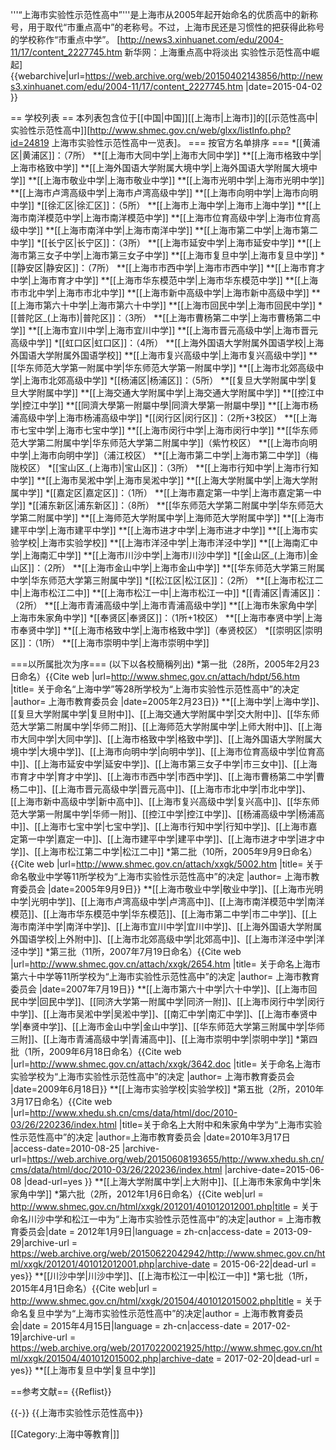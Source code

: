 '''“上海市实验性示范性高中”'''是上海市从2005年起开始命名的优质高中的新称号，用于取代“市重点高中”的老称号。不过，上海市民还是习惯性的把获得此称号的学校称作“市重点中学”。 <ref>[http://news3.xinhuanet.com/edu/2004-11/17/content_2227745.htm 新华网：上海重点高中将淡出 实验性示范性高中崛起] {{webarchive|url=https://web.archive.org/web/20150402143856/http://news3.xinhuanet.com/edu/2004-11/17/content_2227745.htm |date=2015-04-02 }}</ref>

== 学校列表 ==
本列表包含位于[[中国|中国]][[上海市|上海市]]的[[示范性高中|实验性示范性高中]]<ref>[http://www.shmec.gov.cn/web/glxx/listInfo.php?id=24819 上海市实验性示范性高中一览表]</ref>。
=== 按官方名单排序 ===
*[[黄浦区|黄浦区]]：（7所）
**[[上海市大同中学|上海市大同中学]]
**[[上海市格致中学|上海市格致中学]]
**[[上海外国语大学附属大境中学|上海外国语大学附属大境中学]]
**[[上海市敬业中学|上海市敬业中学]]
**[[上海市光明中学|上海市光明中学]]
**[[上海市卢湾高级中学|上海市卢湾高级中学]]
**[[上海市向明中学|上海市向明中学]]
*[[徐汇区|徐汇区]]：（5所）
**[[上海市上海中学|上海市上海中学]]
**[[上海市南洋模范中学|上海市南洋模范中学]]
**[[上海市位育高级中学|上海市位育高级中学]]
**[[上海市南洋中学|上海市南洋中学]]
**[[上海市第二中学|上海市第二中学]]
*[[长宁区|长宁区]]：（3所）
**[[上海市延安中学|上海市延安中学]]
**[[上海市第三女子中学|上海市第三女子中学]]
**[[上海市复旦中学|上海市复旦中学]]
*[[静安区|静安区]]：（7所）
**[[上海市市西中学|上海市市西中学]]
**[[上海市育才中学|上海市育才中学]]
**[[上海市华东模范中学|上海市华东模范中学]]
**[[上海市市北中学|上海市市北中学]]
**[[上海市新中高级中学|上海市新中高级中学]]
**[[上海市第六十中学|上海市第六十中学]]
**[[上海市回民中学|上海市回民中学]]
*[[普陀区_(上海市)|普陀区]]：（3所）
**[[上海市曹杨第二中学|上海市曹杨第二中学]]
**[[上海市宜川中学|上海市宜川中学]]
**[[上海市晋元高级中学|上海市晋元高级中学]]
*[[虹口区|虹口区]]：（4所）
**[[上海外国语大学附属外国语学校|上海外国语大学附属外国语学校]]
**[[上海市复兴高级中学|上海市复兴高级中学]]
**[[华东师范大学第一附属中学|华东师范大学第一附属中学]]
**[[上海市北郊高级中学|上海市北郊高级中学]]
*[[杨浦区|杨浦区]]：（5所）
**[[复旦大学附属中学|复旦大学附属中学]]
**[[上海交通大学附属中学|上海交通大学附属中学]]
**[[控江中学|控江中学]]
**[[同濟大學第一附屬中學|同濟大學第一附屬中學]]
**[[上海市杨浦高级中学|上海市杨浦高级中学]]
*[[闵行区|闵行区]]：（2所+3校区）
**[[上海市七宝中学|上海市七宝中学]]
**[[上海市闵行中学|上海市闵行中学]]
**[[华东师范大学第二附属中学|华东师范大学第二附属中学]]（紫竹校区）
**[[上海市向明中学|上海市向明中学]]（浦江校区）
**[[上海市第二中学|上海市第二中学]]（梅陇校区）
*[[宝山区_(上海市)|宝山区]]：（3所）
**[[上海市行知中学|上海市行知中学]]
**[[上海市吴淞中学|上海市吴淞中学]]
**[[上海大学附属中学|上海大学附属中学]]
*[[嘉定区|嘉定区]]：（1所）
**[[上海市嘉定第一中学|上海市嘉定第一中学]]
*[[浦东新区|浦东新区]]：（8所）
**[[华东师范大学第二附属中学|华东师范大学第二附属中学]]
**[[上海师范大学附属中学|上海师范大学附属中学]]
**[[上海市建平中学|上海市建平中学]]
**[[上海市进才中学|上海市进才中学]]
**[[上海市实验学校|上海市实验学校]]
**[[上海市洋泾中学|上海市洋泾中学]]
**[[上海南汇中学|上海南汇中学]]
**[[上海市川沙中学|上海市川沙中学]]
*[[金山区_(上海市)|金山区]]：（2所）
**[[上海市金山中学|上海市金山中学]]
**[[华东师范大学第三附属中学|华东师范大学第三附属中学]]
*[[松江区|松江区]]：（2所）
**[[上海市松江二中|上海市松江二中]]
**[[上海市松江一中|上海市松江一中]]
*[[青浦区|青浦区]]：（2所）
**[[上海市青浦高级中学|上海市青浦高级中学]]
**[[上海市朱家角中学|上海市朱家角中学]]
*[[奉贤区|奉贤区]]：（1所+1校区）
**[[上海市奉贤中学|上海市奉贤中学]]
**[[上海市格致中学|上海市格致中学]]（奉贤校区）
*[[崇明区|崇明区]]：（1所）
**[[上海市崇明中学|上海市崇明中学]]

===以所属批次为序===
(以下以各校簡稱列出)
*第一批（28所，2005年2月23日命名）<ref>{{Cite web |url=http://www.shmec.gov.cn/attach/hdpt/56.htm |title= 关于命名“上海中学”等28所学校为“上海市实验性示范性高中”的决定 |author= 上海市教育委员会 |date=2005年2月23日}}</ref>
**[[上海中学|上海中学]]、[[复旦大学附属中学|复旦附中]]、[[上海交通大学附属中学|交大附中]]、[[华东师范大学第二附属中学|华师二附]]、[[上海师范大学附属中学|上师大附中]]、[[上海市大同中学|大同中学]]、[[上海市格致中学|格致中学]]、[[上海外国语大学附属大境中学|大境中学]]、[[上海市向明中学|向明中学]]、[[上海市位育高级中学|位育高中]]、[[上海市延安中学|延安中学]]、[[上海市第三女子中学|市三女中]]、[[上海市育才中学|育才中学]]、[[上海市市西中学|市西中学]]、[[上海市曹杨第二中学|曹杨二中]]、[[上海市晋元高级中学|晋元高中]]、[[上海市市北中学|市北中学]]、[[上海市新中高级中学|新中高中]]、[[上海市复兴高级中学|复兴高中]]、[[华东师范大学第一附属中学|华师一附]]、[[控江中学|控江中学]]、[[杨浦高级中学|杨浦高中]]、[[上海市七宝中学|七宝中学]]、[[上海市行知中学|行知中学]]、[[上海市嘉定第一中学|嘉定一中]]、[[上海市建平中学|建平中学]]、[[上海市进才中学|进才中学]]、[[上海市松江第二中学|松江二中]]
*第二批（10所，2005年9月9日命名）<ref>{{Cite web |url=http://www.shmec.gov.cn/attach/xxgk/5002.htm |title= 关于命名敬业中学等11所学校为“上海市实验性示范性高中”的决定 |author= 上海市教育委员会 |date=2005年9月9日}}</ref>
**[[上海市敬业中学|敬业中学]]、[[上海市光明中学|光明中学]]、[[上海市卢湾高级中学|卢湾高中]]、[[上海市南洋模范中学|南洋模范]]、[[上海市华东模范中学|华东模范]]、[[上海市第二中学|市二中学]]、[[上海市南洋中学|南洋中学]]、[[上海市宜川中学|宜川中学]]、[[上海外国语大学附属外国语学校|上外附中]]、[[上海市北郊高级中学|北郊高中]]、[[上海市洋泾中学|洋泾中学]]
*第三批（11所，2007年7月19日命名）<ref>{{Cite web |url=http://www.shmec.gov.cn/attach/xxgk/2654.htm |title= 关于命名上海市第六十中学等11所学校为“上海市实验性示范性高中”的决定 |author= 上海市教育委员会 |date=2007年7月19日}}</ref>
**[[上海市第六十中学|六十中学]]、[[上海市回民中学|回民中学]]、[[同济大学第一附属中学|同济一附]]、[[上海市闵行中学|闵行中学]]、[[上海市吴淞中学|吴淞中学]]、[[南汇中学|南汇中学]]、[[上海市奉贤中学|奉贤中学]]、[[上海市金山中学|金山中学]]、[[华东师范大学第三附属中学|华师三附]]、[[上海市青浦高级中学|青浦高中]]、[[上海市崇明中学|崇明中学]]
*第四批（1所，2009年6月18日命名）<ref>{{Cite web |url=http://www.shmec.gov.cn/attach/xxgk/3642.doc |title= 关于命名上海市实验学校为“上海市实验性示范性高中”的决定  |author= 上海市教育委员会 |date=2009年6月18日}}</ref>
**[[上海市实验学校|实验学校]]
*第五批（2所，2010年3月17日命名）<ref>{{Cite web |url=http://www.xhedu.sh.cn/cms/data/html/doc/2010-03/26/220236/index.html |title=关于命名上大附中和朱家角中学为“上海市实验性示范性高中”的决定 |author=上海市教育委员会 |date=2010年3月17日 |access-date=2010-08-25 |archive-url=https://web.archive.org/web/20150608193655/http://www.xhedu.sh.cn/cms/data/html/doc/2010-03/26/220236/index.html |archive-date=2015-06-08 |dead-url=yes }}</ref>
**[[上海大学附属中学|上大附中]]、[[上海市朱家角中学|朱家角中学]]
*第六批（2所，2012年1月6日命名）<ref name=":0">{{Cite web|url = http://www.shmec.gov.cn/html/xxgk/201201/401012012001.php|title = 关于命名川沙中学和松江一中为“上海市实验性示范性高中”的决定|author = 上海市教育委员会|date = 2012年1月9日|language = zh-cn|access-date = 2013-09-29|archive-url = https://web.archive.org/web/20150622042942/http://www.shmec.gov.cn/html/xxgk/201201/401012012001.php|archive-date = 2015-06-22|dead-url = yes}}</ref>
**[[川沙中学|川沙中学]]、[[上海市松江一中|松江一中]]
*第七批（1所，2015年4月1日命名）<ref>{{Cite web|url = http://www.shmec.gov.cn/html/xxgk/201504/401012015002.php|title = 关于命名复旦中学为“上海市实验性示范性高中”的决定|author = 上海市教育委员会|date = 2015年4月15日|language = zh-cn|access-date = 2017-02-19|archive-url = https://web.archive.org/web/20170220021925/http://www.shmec.gov.cn/html/xxgk/201504/401012015002.php|archive-date = 2017-02-20|dead-url = yes}}</ref>
**[[上海市复旦中学|复旦中学]]

==参考文献==
{{Reflist}}

{{-}}
{{上海市实验性示范性高中}}

[[Category:上海中等教育|]]